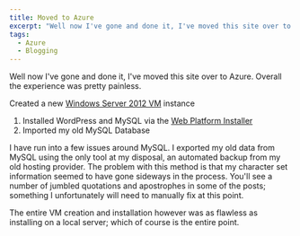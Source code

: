 ```yaml
---
title: Moved to Azure
excerpt: "Well now I've gone and done it, I've moved this site over to Azure. Overall the experience was pretty painless."
tags:
  - Azure
  - Blogging
---
```

Well now I've gone and done it, I've moved this site over to Azure. Overall the experience was pretty painless.

Created a new <a href="http://www.windowsazure.com/en-us/home/scenarios/virtual-machines/">Windows Server 2012 VM</a> instance
<ol>
	<li>Installed WordPress and MySQL via the <a href="http://www.microsoft.com/web/downloads/platform.aspx">Web Platform Installer</a></li>
	<li>Imported my old MySQL Database</li>
</ol>
I have run into a few issues around MySQL. I exported my old data from MySQL using the only tool at my disposal, an automated backup from my old hosting provider. The problem with this method is that my character set information seemed to have gone sideways in the process. You'll see a number of jumbled quotations and apostrophes in some of the posts; something I unfortunately will need to manually fix at this point.

The entire VM creation and installation however was as flawless as installing on a local server; which of course is the entire point.